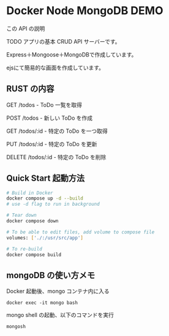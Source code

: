 # Docker Node MongoDB DEMO

この API の説明

TODO アプリの基本 CRUD API サーバーです。

Express＋Mongoose＋MongoDBで作成しています。

ejsにて簡易的な画面を作成しています。

## RUST の内容

GET /todos - ToDo 一覧を取得

POST /todos - 新しい ToDo を作成

GET /todos/:id - 特定の ToDo を一つ取得

PUT /todos/:id - 特定の ToDo を更新

DELETE /todos/:id - 特定の ToDo を削除

## Quick Start 起動方法

```bash
# Build in Docker
docker compose up -d --build
# use -d flag to run in background

# Tear down
docker compose down

# To be able to edit files, add volume to compose file
volumes: ['./:/usr/src/app']

# To re-build
docker compose build
```

## mongoDB の使い方メモ

Docker 起動後、mongo コンテナ内に入る

```
docker exec -it mongo bash
```

mongo shell の起動、以下のコマンドを実行

```
mongosh
```
